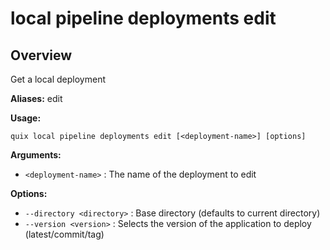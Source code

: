 # local pipeline deployments edit

## Overview

Get a local deployment

**Aliases:** edit

**Usage:**

```
quix local pipeline deployments edit [<deployment-name>] [options]
```

**Arguments:**

- `<deployment-name>` : The name of the deployment to edit

**Options:**

- `--directory <directory>` : Base directory (defaults to current directory)
- `--version <version>` : Selects the version of the application to deploy (latest/commit/tag)

